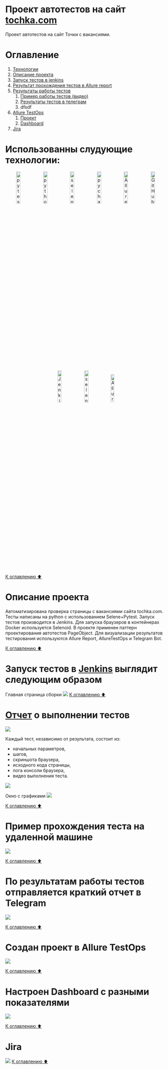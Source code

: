 # Проект автотестов на сайт [tochka.com](https://tochka.com/hr/)
Проект автотестов на сайт Точки с вакансиями.

<a name="оглавление"></a>
# Оглавление
1. [Технологии](#технологии)
2. [Описание проекта](#описание)
3. [Запуск тестов в jenkins](#запуск_дженкинс)
4. [Результат прохождения тестов в Allure report](#report)
5. [Результаты работы тестов](#видео)
    1. [Пример работы тестов (видео)](#видео)
    2. [Результаты тестов в телеграм](#телеграм)
    3. dfsdf
6. [Allure TestOps](#проект)
    1. [Проект](#проект)
    2. [Dashboard](#дашборд)
7. [Jira](#jira)

<a name="технологии"></a>
# Использованны слудующие технологии:
<p align="center">
<img width="16%" title="pytest" src="media/pytest.png">
<img width="16%" title="python" src="media/python.png">
<img width="16%" title="selene" src="media/selene.png">
<img width="16%" title="pycharm" src="media/pycharm.png">
<img width="16%" title="Allure Report" src="media/allure.svg">
<img width="16%" title="GitHub" src="media/github.svg">
<img width="16%" title="Jenkins" src="media/jenkins.svg">
<img width="16%" title="selenoid" src="media/selenoid.svg">
<img width="15%" title="Allure TestOps" src="media/allure testops.svg">
</p>

[К оглавлению ⬆](#оглавление)
<a name="описание"></a>
# Описание проекта
Автоматизирована проверка страницы c вакансиями сайта tochka.com.
Тесты написаны на python с использованием Selene+Pytest. Запуск тестов производится в Jenkins. Для запуска браузеров в контейнерах Docker используется Selenoid. В проекте применен паттерн проектирования
автотестов PageObject.
Для визуализации результатов тестирования используются Allure Report, AllureTestOps и Telegram Bot.

[К оглавлению ⬆](#оглавление)

<a name="запуск_дженкинс"></a>
# Запуск тестов в [Jenkins](https://jenkins.autotests.cloud/job/tochka_tests/) выглядит следующим образом
Главная страница сборки
![](media/image.png)
[К оглавлению ⬆](#оглавление)

<a name="report"></a>
# [Отчет](https://jenkins.autotests.cloud/job/tochka_tests/allure/) о выполнении тестов
![](media/allurereport_ui.png)

Каждый тест, независимо от результата, состоит из:
- начальных параметров,
- шагов, 
- скриншота браузера,
- исходного кода страницы,
- лога консоли браузера,
- видео выполнения теста.

![](media/allreport.png)

Окно с графиками
![](media/graphsreport_ui.png)

[К оглавлению ⬆](#оглавление)
<a name="видео"></a>
# Пример прохождения теста на удаленной машине
![](media/video.gif)

[К оглавлению ⬆](#оглавление)
<a name="телеграм"></a>
# По результатам работы тестов отправляется краткий отчет в Telegram
![](media/telegrambot.png)

[К оглавлению ⬆](#оглавление)
<a name="проект"></a>
# Создан проект в Allure TestOps
![](media/testops_ui.png)


[К оглавлению ⬆](#оглавление)
<a name="дашборд"></a>
# Настроен Dashboard с разными показателями
![](media/testops_ui2.png)

[К оглавлению ⬆](#оглавление)

<a name="Jira"></a>
# Jira
![](media/jira.png)
[К оглавлению ⬆](#оглавление)




